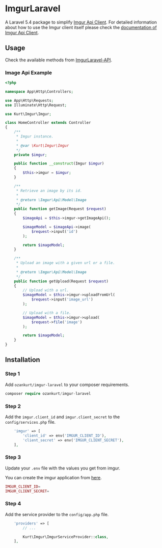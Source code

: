 # ImgurLaravel

A Laravel 5.4 package to simplify [Imgur Api Client](https://github.com/Adyg/php-imgur-api-client).
For detailed information about how to use the Imgur client itself please check the [documentation of Imgur Api Client](https://github.com/Adyg/php-imgur-api-client/tree/master/doc).

## Usage

Check the available methods from [ImgurLaravel-API](http://packages.ozankurt.com/imgur-laravel/5.4/).

### Image Api Example
```php
<?php

namespace App\Http\Controllers;

use App\Http\Requests;
use Illuminate\Http\Request;

use Kurt\Imgur\Imgur;

class HomeController extends Controller
{
    /**
     * Imgur instance.
     *
     * @var \Kurt\Imgur\Imgur
     */
    private $imgur;

    public function __construct(Imgur $imgur)
    {
        $this->imgur = $imgur;
    }

    /**
     * Retrieve an image by its id.
     * 
     * @return \Imgur\Api\Model\Image
     */
    public function getImage(Request $request)
    {
        $imageApi = $this->imgur->getImageApi();

        $imageModel = $imageApi->image(
            $request->input('id')
        );

        return $imageModel;
    }

    /**
     * Upload an image with a given url or a file.
     * 
     * @return \Imgur\Api\Model\Image
     */
    public function getUpload(Request $request)
    {
        // Upload with a url.
        $imageModel = $this->imgur->uploadFromUrl(
            $request->input('image_url')
        );

        // Upload with a file.
        $imageModel = $this->imgur->upload(
            $request->file('image')
        );

        return $imageModel;
    }
}

```

## Installation

### Step 1
Add `ozankurt/imgur-laravel` to your composer requirements.

```php
composer require ozankurt/imgur-laravel
```

### Step 2
Add the `imgur.client_id` and `imgur.client_secret` to the `config/services.php` file.

```php
    'imgur' => [
        'client_id' => env('IMGUR_CLIENT_ID'),
        'client_secret' => env('IMGUR_CLIENT_SECRET'),
    ],
```
### Step 3
Update your `.env` file with the values you get from imgur.

You can create the imgur application from [here](https://api.imgur.com/oauth2/addclient).

```php
IMGUR_CLIENT_ID=
IMGUR_CLIENT_SECRET=
```

### Step 4
Add the service provider to the `config/app.php` file.

```php
    'providers' => [
        // ...

        Kurt\Imgur\ImgurServiceProvider::class,
    ],
```
